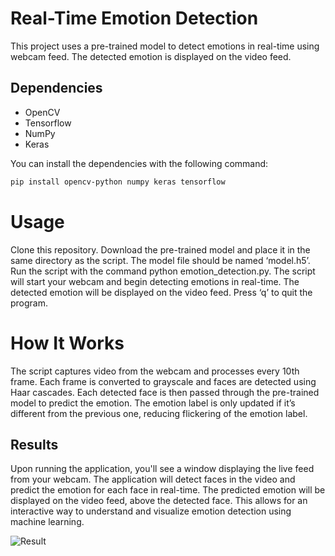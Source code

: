 # Real-Time Emotion Detection

This project uses a pre-trained model to detect emotions in real-time using webcam feed. The detected emotion is displayed on the video feed.

## Dependencies

- OpenCV
- Tensorflow
- NumPy
- Keras

You can install the dependencies with the following command:

```bash
pip install opencv-python numpy keras tensorflow
```

# Usage
Clone this repository.
Download the pre-trained model and place it in the same directory as the script. The model file should be named ‘model.h5’.
Run the script with the command python emotion_detection.py.
The script will start your webcam and begin detecting emotions in real-time. The detected emotion will be displayed on the video feed. Press ‘q’ to quit the program.

# How It Works
The script captures video from the webcam and processes every 10th frame. Each frame is converted to grayscale and faces are detected using Haar cascades. Each detected face is then passed through the pre-trained model to predict the emotion. The emotion label is only updated if it’s different from the previous one, reducing flickering of the emotion label.

## Results
Upon running the application, you'll see a window displaying the live feed from your webcam. The application will detect faces in the video and predict the emotion for each face in real-time. The predicted emotion will be displayed on the video feed, above the detected face. This allows for an interactive way to understand and visualize emotion detection using machine learning.

![Result](https://github.com/ArunMekkad/RealtimeEmotionDetection/assets/56787066/87eb3a3f-e580-4e05-b576-9db592ee6ee5)

